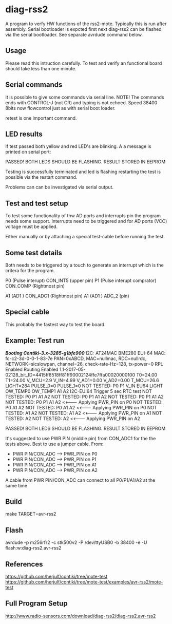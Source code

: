 diag-rss2
=========
A program to verfy  HW functions of the rss2-mote. 
Typically this is run after assembly. Serial bootloader 
is expcted first next diag-rss2 can be flashed via the 
serial bootloader. See separate avrdude command below.

Usage
------
Please read this intruction carefully. To test and 
verify an functional board should take less than one 
minute.

Serial commands
---------------
It is possible to give some commands via serial line.
NOTE! The commands ends with CONTROL-J (not CR) and 
typing is not echoed. Speed 38400 8bits now flowcontrol
just as with serial boot loader.

retest is one important command.

LED results
-----------
If test passed both yellow and red LED's are blinking.
A a message is printed on serial port:

PASSED! BOTH LEDS SHOULD BE FLASHING. RESULT STORED IN EEPROM

Testing is successfully terminated and led is flashing
restarting the test is possible via the restart command.

Problems can can be investigated via serial output.
         

Test and test setup
--------------------
To test some functionality of thw AD ports and interrupts 
pin the program needs some support. Interrupts need to be 
triggered and for AD ports (VCC) voltage must be applied.

Either manually or by attaching a special test-cable before 
running the test.

Some test details
-----------------
Both needs to be triggered by a touch to generate an interrupt
which is the critera for the program.

P0 (Pulse interupt) CON_INT5 (upper pin)
P1 (Pulse interupt comprator) CON_COMP (Rightmost pin)

A1 (AD1 ) CON_ADC1 (Rightmost pin)
A1 (AD1 ) ADC_2 (pin)

Special cable
-------------
This probably the fastest way to test the board.

Example: Test run
-----------------
*******Booting Contiki-3.x-3285-g1bfe900*******
I2C: AT24MAC BME280
EUI-64 MAC: fc-c2-3d-0-0-1-83-7e
PAN=0xABCD, MAC=nullmac, RDC=nullrdc, NETWORK=sicslowpan, channel=26, check-rate-Hz=128, tx-power=0
RPL Enabled
Routing Enabled
1.1-2017-05-02128_bit_ID=4415ff8518ff81ff90002124ffe7ffa00020000100
T0=24.00 T1=24.00 V_MCU=2.9 V_IN=4.99 V_AD1=0.00 V_AD2=0.00 T_MCU=26.6 LIGHT=284 PULSE_0=0 PULSE_1=0
NOT TESTED: P0 P1 V_IN EU64 LIGHT OW_TEMP0 OW_TEMP1 A1 A2 I2C-EUI64
Trigger 5 sec RTC test
NOT TESTED: P0 P1 A1 A2
NOT TESTED: P0 P1 A1 A2
NOT TESTED: P0 P1 A1 A2
NOT TESTED: P0 P1 A1 A2   <<--- Applying PWR_PIN on P0
NOT TESTED: P0 A1 A2
NOT TESTED: P0 A1 A2  <<--- Applying PWR_PIN on P0
NOT TESTED: A1 A2
NOT TESTED: A1 A2  <<--- Applying PWR_PIN on A1
NOT TESTED: A2 
NOT TESTED: A2  <<--- Applying PWR_PIN on A2

PASSED! BOTH LEDS SHOULD BE FLASHING. RESULT STORED IN EEPROM

It's suggested to use PWR PIN (middle pin) from CON_ADC1 for
the the tests above.  Best to use a jumper cable. From:
* PWR PIN/CON_ADC -->  PWR_PIN on P0
* PWR PIN/CON_ADC -->  PWR_PIN on P1
* PWR PIN/CON_ADC -->  PWR_PIN on A1
* PWR PIN/CON_ADC -->  PWR_PIN on A2

A cable from PWR PIN/CON_ADC can connect to all P0/P1/A1/A2
at the same time

Build
-----
make TARGET=avr-rss2

Flash
-----
avrdude -p m256rfr2 -c stk500v2 -P /dev/ttyUSB0 -b 38400 -e -U flash:w:diag-rss2.avr-rss2

References
----------
https://github.com/herjulf/contiki/tree/mote-test
https://github.com/herjulf/contiki/tree/mote-test/examples/avr-rss2/mote-test

Full Program Setup
------------------
http://www.radio-sensors.com/download/diag-rss2/diag-rss2.avr-rss2
